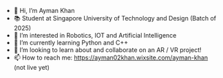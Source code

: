 - 👋 Hi, I’m Ayman Khan
- 📚 Student at Singapore University of Technology and Design (Batch of 2025)
- 👀 I’m interested in Robotics, IOT and Artificial Intelligence
- 🌱 I’m currently learning Python and C++
- 💞️ I’m looking to learn about and collaborate on an AR / VR project!
- 📫 How to reach me: https://ayman02khan.wixsite.com/ayman-khan (not live yet)

<!---
aymanneedshelp/aymanneedshelp is a ✨ special ✨ repository because its `README.md` (this file) appears on your GitHub profile.
You can click the Preview link to take a look at your changes.
--->
